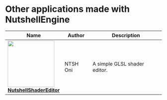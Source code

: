 # Other applications made with NutshellEngine

| Name | Author | Description |
| ------------- | ------------- | ---------------- |
| [**<img src="https://img.itch.zone/aW1nLzEyNDMxMTExLnBuZw==/original/AGRvta.png" width="150px"><br>NutshellShaderEditor**](https://ntsh-oni.itch.io/nutshellshadereditor) | NTSH Oni | A simple GLSL shader editor. |